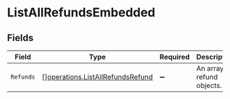 # ListAllRefundsEmbedded


## Fields

| Field                                                                                | Type                                                                                 | Required                                                                             | Description                                                                          |
| ------------------------------------------------------------------------------------ | ------------------------------------------------------------------------------------ | ------------------------------------------------------------------------------------ | ------------------------------------------------------------------------------------ |
| `Refunds`                                                                            | [][operations.ListAllRefundsRefund](../../models/operations/listallrefundsrefund.md) | :heavy_minus_sign:                                                                   | An array of refund objects.                                                          |